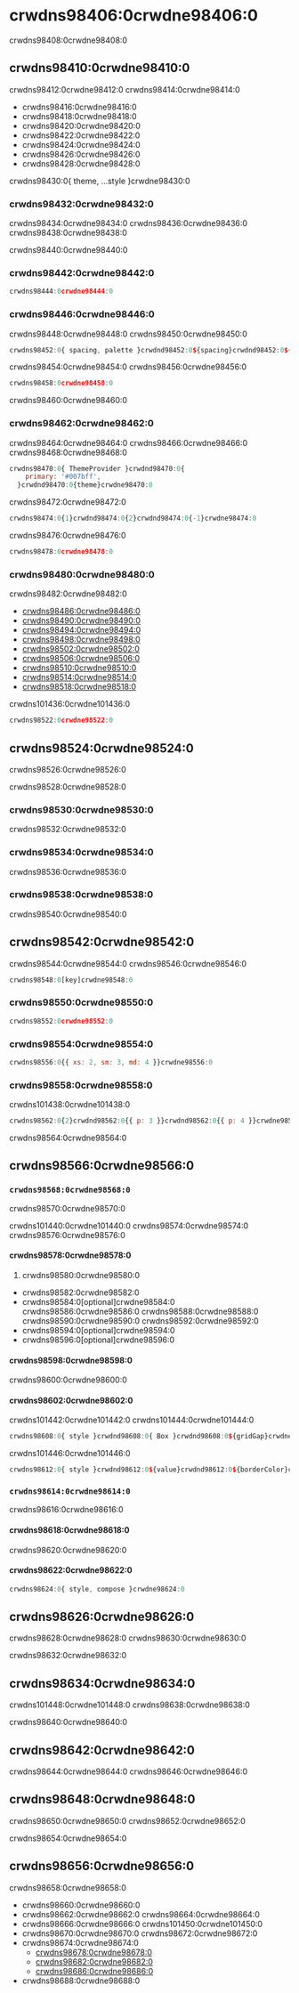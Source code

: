 # crwdns98406:0crwdne98406:0

<p class="description">crwdns98408:0crwdne98408:0</p>

## crwdns98410:0crwdne98410:0

crwdns98412:0crwdne98412:0 crwdns98414:0crwdne98414:0

- crwdns98416:0crwdne98416:0
- crwdns98418:0crwdne98418:0
- crwdns98420:0crwdne98420:0
- crwdns98422:0crwdne98422:0
- crwdns98424:0crwdne98424:0
- crwdns98426:0crwdne98426:0
- crwdns98428:0crwdne98428:0

crwdns98430:0{ theme, ...style }crwdne98430:0

### crwdns98432:0crwdne98432:0

crwdns98434:0crwdne98434:0 crwdns98436:0crwdne98436:0 crwdns98438:0crwdne98438:0

crwdns98440:0crwdne98440:0

### crwdns98442:0crwdne98442:0

```jsx
crwdns98444:0crwdne98444:0
```

### crwdns98446:0crwdne98446:0

crwdns98448:0crwdne98448:0 crwdns98450:0crwdne98450:0

```jsx
crwdns98452:0{ spacing, palette }crwdnd98452:0${spacing}crwdnd98452:0${palette}crwdne98452:0
```

crwdns98454:0crwdne98454:0 crwdns98456:0crwdne98456:0

```jsx
crwdns98458:0crwdne98458:0
```

crwdns98460:0crwdne98460:0

### crwdns98462:0crwdne98462:0

crwdns98464:0crwdne98464:0 crwdns98466:0crwdne98466:0 crwdns98468:0crwdne98468:0

```jsx
crwdns98470:0{ ThemeProvider }crwdnd98470:0{
    primary: '#007bff',
  }crwdnd98470:0{theme}crwdne98470:0
```

crwdns98472:0crwdne98472:0

```jsx
crwdns98474:0{1}crwdnd98474:0{2}crwdnd98474:0{-1}crwdne98474:0
```

crwdns98476:0crwdne98476:0

```jsx
crwdns98478:0crwdne98478:0
```

### crwdns98480:0crwdne98480:0

crwdns98482:0crwdne98482:0

- [crwdns98486:0crwdne98486:0](crwdns98484:0crwdne98484:0)
- [crwdns98490:0crwdne98490:0](crwdns98488:0crwdne98488:0)
- [crwdns98494:0crwdne98494:0](crwdns98492:0crwdne98492:0)
- [crwdns98498:0crwdne98498:0](crwdns98496:0crwdne98496:0)
- [crwdns98502:0crwdne98502:0](crwdns98500:0crwdne98500:0)
- [crwdns98506:0crwdne98506:0](crwdns98504:0crwdne98504:0)
- [crwdns98510:0crwdne98510:0](crwdns98508:0crwdne98508:0)
- [crwdns98514:0crwdne98514:0](crwdns98512:0crwdne98512:0)
- [crwdns98518:0crwdne98518:0](crwdns98516:0crwdne98516:0)

crwdns101436:0crwdne101436:0

```jsx
crwdns98522:0crwdne98522:0
```

## crwdns98524:0crwdne98524:0

crwdns98526:0crwdne98526:0

crwdns98528:0crwdne98528:0

### crwdns98530:0crwdne98530:0

crwdns98532:0crwdne98532:0

### crwdns98534:0crwdne98534:0

crwdns98536:0crwdne98536:0

### crwdns98538:0crwdne98538:0

crwdns98540:0crwdne98540:0

## crwdns98542:0crwdne98542:0

crwdns98544:0crwdne98544:0 crwdns98546:0crwdne98546:0

```js
crwdns98548:0[key]crwdne98548:0
```

### crwdns98550:0crwdne98550:0

```jsx
crwdns98552:0crwdne98552:0
```

### crwdns98554:0crwdne98554:0

```jsx
crwdns98556:0{{ xs: 2, sm: 3, md: 4 }}crwdne98556:0
```

### crwdns98558:0crwdne98558:0

crwdns101438:0crwdne101438:0

```jsx
crwdns98562:0{2}crwdnd98562:0{{ p: 3 }}crwdnd98562:0{{ p: 4 }}crwdne98562:0
```

crwdns98564:0crwdne98564:0

## crwdns98566:0crwdne98566:0

### `crwdns98568:0crwdne98568:0`

crwdns98570:0crwdne98570:0

crwdns101440:0crwdne101440:0 crwdns98574:0crwdne98574:0 crwdns98576:0crwdne98576:0

#### crwdns98578:0crwdne98578:0

1. crwdns98580:0crwdne98580:0 
  - crwdns98582:0crwdne98582:0
  - crwdns98584:0[optional]crwdne98584:0 crwdns98586:0crwdne98586:0 crwdns98588:0crwdne98588:0 crwdns98590:0crwdne98590:0 crwdns98592:0crwdne98592:0
  - crwdns98594:0[optional]crwdne98594:0
  - crwdns98596:0[optional]crwdne98596:0

#### crwdns98598:0crwdne98598:0

crwdns98600:0crwdne98600:0

#### crwdns98602:0crwdne98602:0

crwdns101442:0crwdne101442:0 crwdns101444:0crwdne101444:0

```jsx
crwdns98608:0{ style }crwdnd98608:0{ Box }crwdnd98608:0${gridGap}crwdne98608:0
```

crwdns101446:0crwdne101446:0

```jsx
crwdns98612:0{ style }crwdnd98612:0${value}crwdnd98612:0${borderColor}crwdne98612:0
```

### `crwdns98614:0crwdne98614:0`

crwdns98616:0crwdne98616:0

#### crwdns98618:0crwdne98618:0

crwdns98620:0crwdne98620:0

#### crwdns98622:0crwdne98622:0

```js
crwdns98624:0{ style, compose }crwdne98624:0
```

## crwdns98626:0crwdne98626:0

crwdns98628:0crwdne98628:0 crwdns98630:0crwdne98630:0

crwdns98632:0crwdne98632:0

## crwdns98634:0crwdne98634:0

crwdns101448:0crwdne101448:0 crwdns98638:0crwdne98638:0

crwdns98640:0crwdne98640:0

## crwdns98642:0crwdne98642:0

crwdns98644:0crwdne98644:0 crwdns98646:0crwdne98646:0

## crwdns98648:0crwdne98648:0

crwdns98650:0crwdne98650:0 crwdns98652:0crwdne98652:0

crwdns98654:0crwdne98654:0

## crwdns98656:0crwdne98656:0

crwdns98658:0crwdne98658:0

- crwdns98660:0crwdne98660:0
- crwdns98662:0crwdne98662:0 crwdns98664:0crwdne98664:0
- crwdns98666:0crwdne98666:0 crwdns101450:0crwdne101450:0
- crwdns98670:0crwdne98670:0 crwdns98672:0crwdne98672:0
- crwdns98674:0crwdne98674:0 
  - [crwdns98678:0crwdne98678:0](crwdns98676:0crwdne98676:0)
  - [crwdns98682:0crwdne98682:0](crwdns98680:0crwdne98680:0)
  - [crwdns98686:0crwdne98686:0](crwdns98684:0crwdne98684:0)
- crwdns98688:0crwdne98688:0